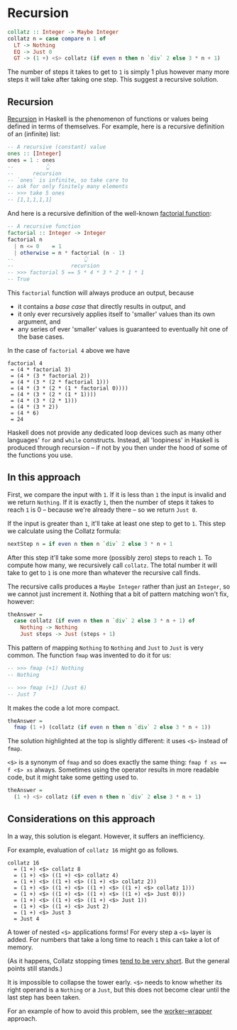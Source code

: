 # Recursion

```haskell
collatz :: Integer -> Maybe Integer
collatz n = case compare n 1 of
  LT -> Nothing
  EQ -> Just 0
  GT -> (1 +) <$> collatz (if even n then n `div` 2 else 3 * n + 1)
```

The number of steps it takes to get to `1` is simply 1 plus however many more steps it will take after taking one step.
This suggest a recursive solution.


## Recursion

[Recursion][wikipedia-recursion] in Haskell is the phenomenon of functions or values being defined in terms of themselves.
For example, here is a recursive definition of an (infinite) list:

```haskell
-- A recursive (constant) value
ones :: [Integer]
ones = 1 : ones
--          👆
--      recursion
-- `ones` is infinite, so take care to
-- ask for only finitely many elements
-- >>> take 5 ones
-- [1,1,1,1,1]
```

And here is a recursive definition of the well-known [factorial function][wikipedia-factorial]:

```haskell
-- A recursive function
factorial :: Integer -> Integer
factorial n
  | n <= 0    = 1
  | otherwise = n * factorial (n - 1)
--                      👆
--                  recursion
-- >>> factorial 5 == 5 * 4 * 3 * 2 * 1 * 1
-- True
```

This `factorial` function will always produce an output, because

- it contains a _base case_ that directly results in output, and
- it only ever recursively applies itself to 'smaller' values than its own argument, and
- any series of ever 'smaller' values is guaranteed to eventually hit one of the base cases.

In the case of `factorial 4` above we have

```
factorial 4
 = (4 * factorial 3)
 = (4 * (3 * factorial 2))
 = (4 * (3 * (2 * factorial 1)))
 = (4 * (3 * (2 * (1 * factorial 0))))
 = (4 * (3 * (2 * (1 * 1))))
 = (4 * (3 * (2 * 1)))
 = (4 * (3 * 2))
 = (4 * 6)
 = 24
```

Haskell does not provide any dedicated loop devices such as many other languages' `for` and `while` constructs.
Instead, all 'loopiness' in Haskell is produced through recursion &ndash; if not by you then under the hood of some of the functions you use.


## In this approach

First, we compare the input with `1`.
If it is less than `1` the input is invalid and we return `Nothing`.
If it is exactly `1`, then the number of steps it takes to reach `1` is 0 &ndash; because we're already there &ndash; so we return `Just 0`.

If the input is greater than `1`, it'll take at least one step to get to `1`.
This step we calculate using the Collatz formula:

```haskell
nextStep n = if even n then n `div` 2 else 3 * n + 1
```

After this step it'll take some more (possibly zero) steps to reach `1`.
To compute how many, we recursively call `collatz`.
The total number it will take to get to `1` is one more than whatever the recursive call finds.

The recursive calls produces a `Maybe Integer` rather than just an `Integer`, so we cannot just increment it.
Nothing that a bit of pattern matching won't fix, however:

```haskell
theAnswer =
  case collatz (if even n then n `div` 2 else 3 * n + 1) of
    Nothing -> Nothing
    Just steps -> Just (steps + 1)
```

This pattern of mapping `Nothing` to `Nothing` and `Just` to `Just` is very common.
The function `fmap` was invented to do it for us:

```haskell
-- >>> fmap (+1) Nothing
-- Nothing

-- >>> fmap (+1) (Just 6)
-- Just 7
```

It makes the code a lot more compact.

```haskell
theAnswer =
  fmap (1 +) (collatz (if even n then n `div` 2 else 3 * n + 1))
```

The solution highlighted at the top is slightly different: it uses `<$>` instead of `fmap`.

`<$>` is a synonym of `fmap` and so does exactly the same thing: `fmap f xs == f <$> xs` always.
Sometimes using the operator results in more readable code, but it might take some getting used to.

```haskell
theAnswer =
  (1 +) <$> collatz (if even n then n `div` 2 else 3 * n + 1)
```

## Considerations on this approach

In a way, this solution is elegant.
However, it suffers an inefficiency.

For example, evaluation of `collatz 16` might go as follows.

```
collatz 16
  = (1 +) <$> collatz 8
  = (1 +) <$> ((1 +) <$> collatz 4)
  = (1 +) <$> ((1 +) <$> ((1 +) <$> collatz 2))
  = (1 +) <$> ((1 +) <$> ((1 +) <$> ((1 +) <$> collatz 1)))
  = (1 +) <$> ((1 +) <$> ((1 +) <$> ((1 +) <$> Just 0)))
  = (1 +) <$> ((1 +) <$> ((1 +) <$> Just 1))
  = (1 +) <$> ((1 +) <$> Just 2)
  = (1 +) <$> Just 3
  = Just 4
```

A tower of nested `<$>` applications forms!
For every step a `<$>` layer is added.
For numbers that take a long time to reach `1` this can take a lot of memory.

(As it happens, Collatz stopping times [tend to be very short][wikipedia-collatz-conjecture-empirical-data]. But the general points still stands.)

It is impossible to collapse the tower early.
`<$>` needs to know whether its right operand is a `Nothing` or a `Just`, but this does not become clear until the last step has been taken.

For an example of how to avoid this problem, see the [worker&ndash;wrapper][worker-wrapper] approach.


[worker-wrapper]:
    https://exercism.org/tracks/haskell/exercises/collatz-conjecture/approaches/worker-wrapper
    "Approach: use a worker&ndash;wrapper construct"


[wikipedia-collatz-conjecture-empirical-data]:
    https://en.wikipedia.org/wiki/Collatz_conjecture#Empirical_data
    "Wikipedia: Collatz conjecture &ndash; Empirical data"
[wikipedia-factorial]:
    https://en.wikipedia.org/wiki/Factorial
    "Wikipedia: Factorial"
[wikipedia-recursion]:
    https://en.wikipedia.org/wiki/Recursion
    "Wikipedia: Recursion"
